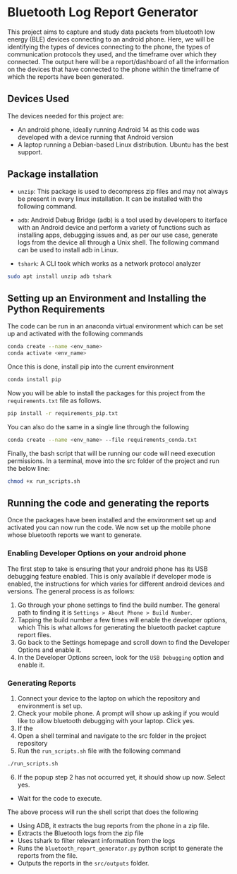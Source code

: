 # Bluetooth Log Report Generator

This project aims to capture and study data packets from bluetooth low energy (BLE) devices connecting to an android phone. Here, we will be identifying the types of devices connecting to the phone, the types of communication protocols they used, and the timeframe over which they connected. The output here will be a report/dashboard of all the information on the devices that have connected to the phone within the timeframe of which the reports have been generated.

## Devices Used

The devices needed for this project are:
- An android phone, ideally running Android 14 as this code was developed with a device running that Android version
- A laptop running a Debian-based Linux distribution. Ubuntu has the best support.

## Package installation

- `unzip`: This package is used to decompress zip files and may not always be present in every linux installation. It can be installed with the following command.

- `adb`: Android Debug Bridge (adb) is a tool used by developers to iterface with an Android device and perform a variety of functions such as installing apps, debugging issues and, as per our use case, generate logs from the device all through a Unix shell. The following command can be used to install adb in Linux.

- `tshark`: A CLI took which works as a network protocol analyzer

```bash
sudo apt install unzip adb tshark
```

## Setting up an Environment and Installing the Python Requirements

The code can be run in an anaconda virtual environment which can be set up and activated with the following commands

```bash
conda create --name <env_name>
conda activate <env_name>
```

Once this is done, install pip into the current environment

```bash
conda install pip
```

Now you will be able to install the packages for this project from the `requirements.txt` file as follows.

```bash
pip install -r requirements_pip.txt
```

You can also do the same in a single line through the following

```bash
conda create --name <env_name> --file requirements_conda.txt
```

Finally, the bash script that will be running our code will need execution permissions. In a terminal, move into the src folder of the project and run the below line:

```bash
chmod +x run_scripts.sh
```

## Running the code and generating the reports

Once the packages have been installed and the environment set up and activated you can now run the code. We now set up the mobile phone whose bluetooth reports we want to generate.

### Enabling Developer Options on your android phone

The first step to take is ensuring that your android phone has its USB debugging feature enabled. This is only available if developer mode is enabled, the instructions for which varies for different android devices and versions. The general process is as follows:

1. Go through your phone settings to find the build number. The general path to finding it is `Settings > About Phone > Build Number`.
2. Tapping the build number a few times will enable the developer options, which This is what allows for generating the bluetooth packet capture report files.
3. Go back to the Settings homepage and scroll down to find the Developer Options and enable it.
4. In the Developer Options screen, look for the `USB Debugging` option and enable it.

### Generating Reports

1. Connect your device to the laptop on which the repository and environment is set up.
2. Check your mobile phone. A prompt will show up asking if you would like to allow bluetooth debugging with your laptop. Click yes.
3. If the 
4. Open a shell terminal and navigate to the src folder in the project repository
5. Run the `run_scripts.sh` file with the following command
  ```bash
  ./run_scripts.sh
  ```
6. If the popup step 2 has not occurred yet, it should show up now. Select yes.
- Wait for the code to execute.

The above process will run the shell script that does the following

- Using ADB, it extracts the bug reports from the phone in a zip file.
- Extracts the Bluetooth logs from the zip file
- Uses tshark to filter relevant information from the logs
- Runs the `bluetooth_report_generator.py` python script to generate the reports from the file.
- Outputs the reports in the `src/outputs` folder.

